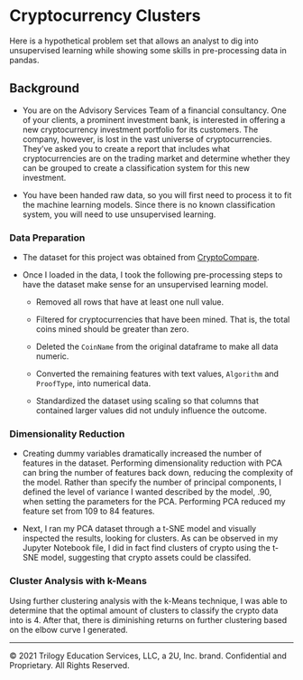 # Cryptocurrency Clusters

Here is a hypothetical problem set that allows an analyst to dig into unsupervised learning while showing some skills in pre-processing data in pandas.  

## Background

* You are on the Advisory Services Team of a financial consultancy. One of your clients, a prominent investment bank, is interested in offering a new cryptocurrency investment portfolio for its customers. The company, however, is lost in the vast universe of cryptocurrencies. They’ve asked you to create a report that includes what cryptocurrencies are on the trading market and determine whether they can be grouped to create a classification system for this new investment.

* You have been handed raw data, so you will first need to process it to fit the machine learning models. Since there is no known classification system, you will need to use unsupervised learning. 

### Data Preparation

* The dataset for this project was obtained from [CryptoCompare](https://min-api.cryptocompare.com/data/all/coinlist).

* Once I loaded in the data, I took the following pre-processing steps to have the dataset make sense for an unsupervised learning model.

  * Removed all rows that have at least one null value.

  * Filtered for cryptocurrencies that have been mined. That is, the total coins mined should be greater than zero.

  * Deleted the `CoinName` from the original dataframe to make all data numeric.

  * Converted the remaining features with text values, `Algorithm` and `ProofType`, into numerical data. 

  * Standardized the dataset using scaling so that columns that contained larger values did not unduly influence the outcome.

### Dimensionality Reduction

* Creating dummy variables dramatically increased the number of features in the dataset. Performing dimensionality reduction with PCA can bring the number of features back down, reducing the complexity of the model. Rather than specify the number of principal components, I defined the level of variance I wanted described by the model, .90, when setting the parameters for the PCA. Performing PCA reduced my feature set from 109 to 84 features.  

* Next, I ran my PCA dataset through a t-SNE model and visually inspected the results, looking for clusters. As can be observed in my Jupyter Notebook file, I did in fact find clusters of crypto using the t-SNE model, suggesting that crypto assets could be classifed.  

### Cluster Analysis with k-Means

Using further clustering analysis with the k-Means technique, I was able to determine that the optimal amount of clusters to classify the crypto data into is 4.  After that, there is diminishing returns on further clustering based on the elbow curve I generated.  



- - -

© 2021 Trilogy Education Services, LLC, a 2U, Inc. brand. Confidential and Proprietary. All Rights Reserved.
